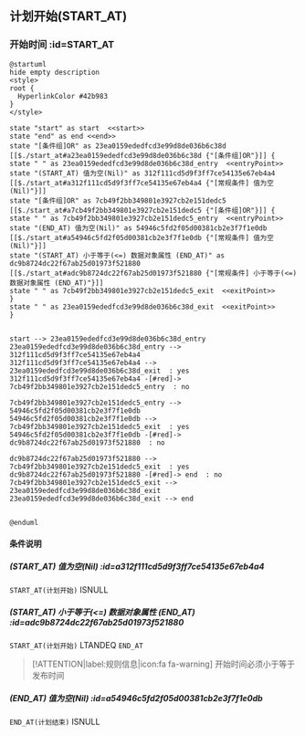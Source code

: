 ## 计划开始(START_AT) <!-- {docsify-ignore-all} -->

   

### 开始时间 :id=START_AT

```plantuml
@startuml
hide empty description
<style>
root {
  HyperlinkColor #42b983
}
</style>

state "start" as start  <<start>>
state "end" as end <<end>>
state "[条件组]OR" as 23ea0159ededfcd3e99d8de036b6c38d [[$./start_at#a23ea0159ededfcd3e99d8de036b6c38d {"[条件组]OR"}]] {
state " " as 23ea0159ededfcd3e99d8de036b6c38d_entry  <<entryPoint>>
state "(START_AT) 值为空(Nil)" as 312f111cd5d9f3ff7ce54135e67eb4a4 [[$./start_at#a312f111cd5d9f3ff7ce54135e67eb4a4 {"[常规条件] 值为空(Nil)"}]]
state "[条件组]OR" as 7cb49f2bb349801e3927cb2e151dedc5 [[$./start_at#a7cb49f2bb349801e3927cb2e151dedc5 {"[条件组]OR"}]] {
state " " as 7cb49f2bb349801e3927cb2e151dedc5_entry  <<entryPoint>>
state "(END_AT) 值为空(Nil)" as 54946c5fd2f05d00381cb2e3f7f1e0db [[$./start_at#a54946c5fd2f05d00381cb2e3f7f1e0db {"[常规条件] 值为空(Nil)"}]]
state "(START_AT) 小于等于(<=) 数据对象属性 (END_AT)" as dc9b8724dc22f67ab25d01973f521880 [[$./start_at#adc9b8724dc22f67ab25d01973f521880 {"[常规条件] 小于等于(<=) 数据对象属性 (END_AT)"}]]
state " " as 7cb49f2bb349801e3927cb2e151dedc5_exit  <<exitPoint>>
}
state " " as 23ea0159ededfcd3e99d8de036b6c38d_exit  <<exitPoint>>
}


start --> 23ea0159ededfcd3e99d8de036b6c38d_entry 
23ea0159ededfcd3e99d8de036b6c38d_entry --> 312f111cd5d9f3ff7ce54135e67eb4a4 
312f111cd5d9f3ff7ce54135e67eb4a4 --> 23ea0159ededfcd3e99d8de036b6c38d_exit  : yes
312f111cd5d9f3ff7ce54135e67eb4a4 -[#red]-> 7cb49f2bb349801e3927cb2e151dedc5_entry  : no

7cb49f2bb349801e3927cb2e151dedc5_entry --> 54946c5fd2f05d00381cb2e3f7f1e0db 
54946c5fd2f05d00381cb2e3f7f1e0db --> 7cb49f2bb349801e3927cb2e151dedc5_exit  : yes
54946c5fd2f05d00381cb2e3f7f1e0db -[#red]-> dc9b8724dc22f67ab25d01973f521880  : no

dc9b8724dc22f67ab25d01973f521880 --> 7cb49f2bb349801e3927cb2e151dedc5_exit  : yes
dc9b8724dc22f67ab25d01973f521880 -[#red]-> end  : no
7cb49f2bb349801e3927cb2e151dedc5_exit --> 23ea0159ededfcd3e99d8de036b6c38d_exit 
23ea0159ededfcd3e99d8de036b6c38d_exit --> end 


@enduml
```

#### 条件说明

##### (START_AT) 值为空(Nil) :id=a312f111cd5d9f3ff7ce54135e67eb4a4



`START_AT(计划开始)` ISNULL 

##### (START_AT) 小于等于(<=) 数据对象属性 (END_AT) :id=adc9b8724dc22f67ab25d01973f521880



`START_AT(计划开始)` LTANDEQ  `END_AT`

> [!ATTENTION|label:规则信息|icon:fa fa-warning]
> 开始时间必须小于等于发布时间


##### (END_AT) 值为空(Nil) :id=a54946c5fd2f05d00381cb2e3f7f1e0db



`END_AT(计划结束)` ISNULL 






